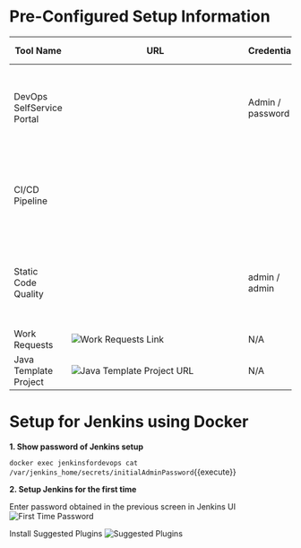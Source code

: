 # Pre-Configured Setup Information
|           Tool Name       |                                           URL                                                         |   Credentials    |                                 Setup Information                                       |
|---------------------------|-------------------------------------------------------------------------------------------------------|------------------|-----------------------------------------------------------------------------------------|
| DevOps SelfService Portal |![Self Service Portal URL](https://[[HOST_SUBDOMAIN]]-8055-[[KATACODA_HOST]].environments.katacoda.com)| Admin / password |docker run -d --name gitjavacreate -p 8055:8055 ravikalla/devops-selfservice-enterprise  |
| CI/CD Pipeline            |![Jenkins URL](https://[[HOST_SUBDOMAIN]]-9080-[[KATACODA_HOST]].environments.katacoda.com)            | <Setup Later>    |Docker file from ``Dockerfile-Jenkins-Maven``{{open}}                                    |
| Static Code Quality       |![Sonar Link](https://[[HOST_SUBDOMAIN]]-9000-[[KATACODA_HOST]].environments.katacoda.com)             | admin / admin    |docker run -d --name sonarqube -p 9000:9000 sonarqube                                    |
| Work Requests             |![Work Requests Link](https://github.com/ravikalla/devops-tickets/issues)                              | N/A              |                                                                                         |
| Java Template Project     |![Java Template Project URL](https://github.com/ravi523096/JavaTemplateProject)                        | N/A              |                                                                                         |

# Setup for Jenkins using Docker

**1. Show password of Jenkins setup**

``docker exec jenkinsfordevops cat /var/jenkins_home/secrets/initialAdminPassword``{{execute}}

**2. Setup Jenkins for the first time**

Enter password obtained in the previous screen in Jenkins UI
![First Time Password](/ravi_kalla/scenarios/devops/images/JenkinsFirstTimeScreen.png)

Install Suggested Plugins
![Suggested Plugins](/ravi_kalla/scenarios/devops/images/InstallPlugins.png)
